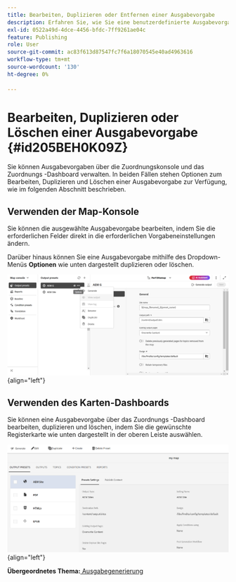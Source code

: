 ```yaml
---
title: Bearbeiten, Duplizieren oder Entfernen einer Ausgabevorgabe
description: Erfahren Sie, wie Sie eine benutzerdefinierte Ausgabevorgabe in AEM Guides erstellen, bearbeiten, duplizieren und löschen.
exl-id: 0522a49d-4dce-4456-bfdc-7ff9261ae04c
feature: Publishing
role: User
source-git-commit: ac83f613d87547fc7f6a18070545e40ad4963616
workflow-type: tm+mt
source-wordcount: '130'
ht-degree: 0%

---
```


# Bearbeiten, Duplizieren oder Löschen einer Ausgabevorgabe {#id205BEH0K09Z}

Sie können Ausgabevorgaben über die Zuordnungskonsole und das Zuordnungs -Dashboard verwalten. In beiden Fällen stehen Optionen zum Bearbeiten, Duplizieren und Löschen einer Ausgabevorgabe zur Verfügung, wie im folgenden Abschnitt beschrieben.

## Verwenden der Map-Konsole

Sie können die ausgewählte Ausgabevorgabe bearbeiten, indem Sie die erforderlichen Felder direkt in die erforderlichen Vorgabeneinstellungen ändern.

Darüber hinaus können Sie eine Ausgabevorgabe mithilfe des Dropdown-Menüs **Optionen** wie unten dargestellt duplizieren oder löschen.


![](images/delete-preset-map-console.png){align="left"}


## Verwenden des Karten-Dashboards

Sie können eine Ausgabevorgabe über das Zuordnungs -Dashboard bearbeiten, duplizieren und löschen, indem Sie die gewünschte Registerkarte wie unten dargestellt in der oberen Leiste auswählen.

![](images/create-new-preset-map-dashboard-new.png){align="left"}



**Übergeordnetes Thema:**[ Ausgabegenerierung](generate-output.md)
